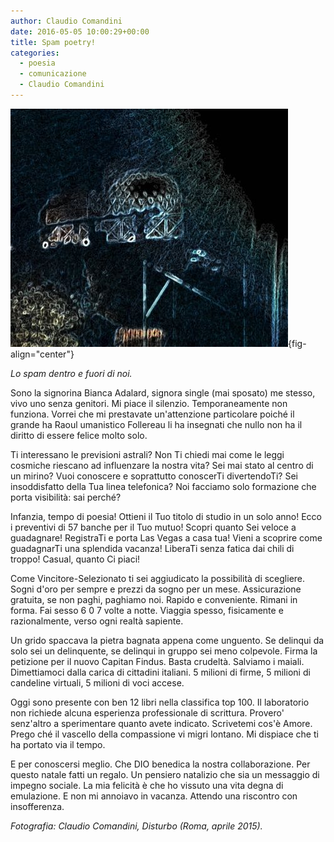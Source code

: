 ```yaml
---
author: Claudio Comandini
date: 2016-05-05 10:00:29+00:00 
title: Spam poetry! 
categories: 
  - poesia
  - comunicazione 
  - Claudio Comandini 
---
```


![](images/Disturbo-444x381.jpg){fig-align="center"}

*Lo spam dentro e fuori di noi.*

Sono la signorina Bianca Adalard, signora single (mai sposato) me stesso, vivo uno senza genitori. Mi piace il silenzio. Temporaneamente non funziona. Vorrei che mi prestavate un'attenzione particolare poiché il grande ha Raoul umanistico Follereau li ha insegnati che nullo non ha il diritto di essere felice molto solo.

Ti interessano le previsioni astrali? Non Ti chiedi mai come le leggi cosmiche riescano ad influenzare la nostra vita? Sei mai stato al centro di un mirino? Vuoi conoscere e soprattutto conoscerTi divertendoTi? Sei insoddisfatto della Tua linea telefonica? Noi facciamo solo formazione che porta visibilità: sai perché?

Infanzia, tempo di poesia! Ottieni il Tuo titolo di studio in un solo anno! Ecco i preventivi di 57 banche per il Tuo mutuo! Scopri quanto Sei veloce a guadagnare! RegistraTi e porta Las Vegas a casa tua! Vieni a scoprire come guadagnarTi una splendida vacanza! LiberaTi senza fatica dai chili di troppo! Casual, quanto Ci piaci!

Come Vincitore-Selezionato ti sei aggiudicato la possibilità di scegliere. Sogni d'oro per sempre e prezzi da sogno per un mese. Assicurazione gratuita, se non paghi, paghiamo noi. Rapido e conveniente. Rimani in forma. Fai sesso 6 0 7 volte a notte. Viaggia spesso, fisicamente e razionalmente, verso ogni realtà sapiente.

Un grido spaccava la pietra bagnata appena come unguento. Se delinqui da solo sei un delinquente, se delinqui in gruppo sei meno colpevole. Firma la petizione per il nuovo Capitan Findus. Basta crudeltà. Salviamo i maiali. Dimettiamoci dalla carica di cittadini italiani. 5 milioni di firme, 5 milioni di candeline virtuali, 5 milioni di voci accese.

Oggi sono presente con ben 12 libri nella classifica top 100. Il laboratorio non richiede alcuna esperienza professionale di scrittura. Provero' senz'altro a sperimentare quanto avete indicato. Scrivetemi cos'è Amore. Prego ché il vascello della compassione vi migri lontano. Mi dispiace che ti ha portato via il tempo.

E per conoscersi meglio. Che DIO benedica la nostra collaborazione. Per questo natale fatti un regalo. Un pensiero natalizio che sia un messaggio di impegno sociale. La mia felicità è che ho vissuto una vita degna di emulazione. E non mi annoiavo in vacanza. Attendo una riscontro con insofferenza.

*Fotografia: Claudio Comandini, Disturbo (Roma, aprile 2015).*
